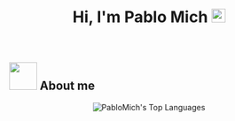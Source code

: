 <h1 align="center">Hi, I'm Pablo Mich <img src="https://media.giphy.com/media/hvRJCLFzcasrR4ia7z/giphy.gif" width="25px"> </h1> 

<br>

## <img src = "https://github.com/7oSkaaa/7oSkaaa/blob/main/Images/about_me.gif?raw=true" width = 50px> About me


<div align="center">
  <img src="https://github-readme-stats.vercel.app/api/top-langs/?username=PabloMich&theme=dark&show_icons=true&hide_border=true&layout=compact" alt="PabloMich's Top Languages" />
</div>







